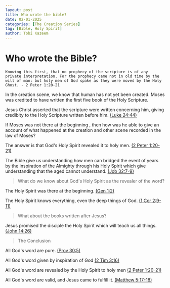 ```yaml
---
layout: post
title: Who wrote the bible?
date: 02-01-2025
categories: [The Creation Series]
tag: [Bible, Holy Spirit]
author: Tobi Kazeem
---
```


# Who wrote the Bible?

`Knowing this first, that no prophecy of the scripture is of any private interpretation.
For the prophecy came not in old time by the will of man: but holy men of God spake as they were moved by the Holy Ghost. - 2 Peter 1:20-21
`

In the creation scene, we know that human has not yet been created. Moses was credited to have written the first five book of the Holy Scripture.

Jesus Christ asserted that the scripture were written concerning him, giving credibity to the Holy Scripture written before him. [(Luke 24:44)](https://www.biblegateway.com/passage/?search=Luke%2024%3A44&version=KJV)


If Moses was not there at the beginning , then how was he able to give an account of what happened at the creation and other scene recorded in the law of Moses?

The answer is that God's Holy Spirit revealed it to holy men.  [(2 Peter 1:20-21)](https://www.biblegateway.com/passage/?search=2%20Peter%201%3A20-21&version=KJV)

The Bible give us understanding how men can bridged the event of years  by the inspiration of the Almighty through his Holy Spirit which give understanding that the aged cannot understand. [(Job 32:7-9)](https://www.biblegateway.com/passage/?search=Job%2032%3A7-9&version=KJV)

>What do we know about God's Holy Spirit as the revealer of the word?

The Holy Spirit was there at the beginning. [(Gen 1:2)](https://www.biblegateway.com/passage/?search=Genesis%201%3A2&version=KJV) 

The Holy Spirit knows everything, even the deep things of God. [(1 Cor 2:9-11)](https://www.biblegateway.com/passage/?search=1%20Corinthians%202%3A9-11&version=KJV) 

>What about the books written after Jesus?

Jesus promised the disciple the Holy Spirit which will teach us all things. [(John 14:26)](https://www.biblegateway.com/passage/?search=John%2014%3A26&version=KJV) 

> The Conclusion

All God's word are pure. [(Prov 30:5)](https://www.biblegateway.com/passage/?search=Proverbs%2030%3A5&version=KJV) 

All God's word given by inspiration of God [(2 Tim 3:16)](https://www.biblegateway.com/passage/?search=2%20Timothy%203%3A16&version=KJV) 

All God's word are revealed by the Holy Spirit to holy men [(2 Peter 1:20-21)](https://www.biblegateway.com/passage/?search=2%20Peter%201%3A20-21&version=KJV)

All God's word are valid, and Jesus came to fulfill it. [(Matthew 5:17-18)](https://www.biblegateway.com/passage/?search=Matthew%205%3A17-18&version=KJV)


